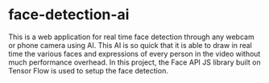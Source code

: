 # face-detection-ai
This is a web application for real time face detection through any webcam or phone camera using AI. This AI is so quick that it is able to draw in real time the various faces and expressions of every person in the video without much performance overhead.  In this project, the Face API JS library built on Tensor Flow is used to setup the face detection.
